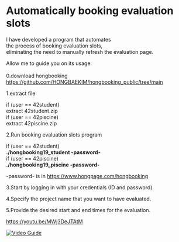 # Automatically booking evaluation slots  
  
I have developed a program that automates  
the process of booking evaluation slots,  
eliminating the need to manually refresh the evaluation page.  
  
Allow me to guide you on its usage:  
<br>
0.download hongbooking <br>
https://github.com/HONGBAEKIM/hongbooking_public/tree/main <br>

1.extract file <br>

if (user == 42student) <br>
&#9;extract 42student.zip <br>
if (user == 42piscine) <br>
&#9;extract 42piscine.zip <br>
 
2.Run booking evaluation slots program  <br>

if (user == 42student)  
&#9;**./hongbooking19_student -password-**  
if (user == 42piscine)  
&#9;**./hongbooking19_piscine -password-**  
  
-password- is in https://www.hongpage.com/hongbooking <br>

3.Start by logging in with your credentials (ID and password). <br>

4.Specify the project name that you want to have evaluated. <br>

5.Provide the desired start and end times for the evaluation. <br>



https://youtu.be/MWj3DeJTAtM  

[![Video Guide](https://img.youtube.com/vi/MWj3DeJTAtM/0.jpg)](https://www.youtube.com/watch?v=MWj3DeJTAtM)  
  

